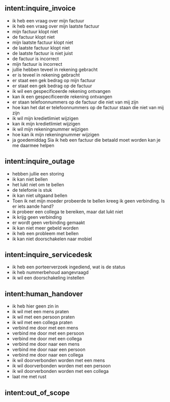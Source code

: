 ## intent:inquire_invoice
- ik heb een vraag over mijn factuur
- ik heb een vraag over mijn laatste factuur
- mijn factuur klopt niet
- de factuur klopt niet
- mijn laatste factuur klopt niet
- de laatste factuur klopt niet
- de laatste factuur is niet juist
- de factuur is incorrect
- mijn factuur is incorrect
- jullie hebben teveel in rekening gebracht
- er is teveel in rekening gebracht
- er staat een gek bedrag op mijn factuur
- er staat een gek bedrag op de factuur
- ik wil een gespecificeerde rekening ontvangen
- kan ik een gespecificeerde rekening ontvangen
- er staan telefoonnummers op de factuur die niet van mij zijn
- hoe kan het dat er telefoonnummers op de factuur staan die niet van mij zijn
- ik wil mijn kredietlimiet wijzigen
- kan ik mijn kredietlimiet wijzigen
- ik wil mijn rekeningnummer wijzigen
- hoe kan ik mijn rekeningnummer wijzigen
- ja goedemiddag Sia ik heb een factuur die betaald moet worden kan je me daarmee helpen

## intent:inquire_outage
- hebben jullie een storing
- ik kan niet bellen
- het lukt niet om te bellen
- de telefonie is stuk
- ik kan niet uitgaand bellen
- Toen ik net mijn moeder probeerde te bellen kreeg ik geen verbinding. Is er iets aande hand?
- ik probeer een collega te bereiken, maar dat lukt niet
- ik krijg geen verbinding
- er wordt geen verbinding gemaakt
- ik kan niet meer gebeld worden
- ik heb een probleem met bellen
- ik kan niet doorschakelen naar mobiel

## intent:inquire_servicedesk
- ik heb een porteerverzoek ingediend, wat is de status
- ik heb nummerbehoud aangevraagd
- ik wil een doorschakeling instellen

## intent:human_handover
- ik heb hier geen zin in
- ik wil met een mens praten
- ik wil met een persoon praten
- ik wil met een collega praten
- verbind me door met een mens
- verbind me door met een persoon
- verbind me door met een collega
- verbind me door naar een mens
- verbind me door naar een persoon
- verbind me door naar een collega
- ik wil doorverbonden worden met een mens
- ik wil doorverbonden worden met een persoon
- ik wil doorverbonden worden met een collega
- laat me met rust

## intent:out_of_scope
